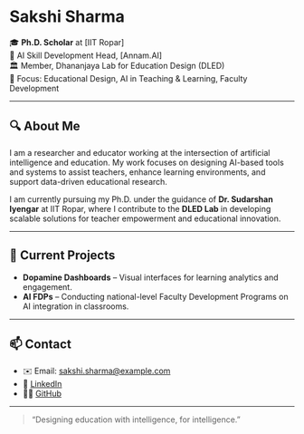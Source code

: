 # Sakshi Sharma

🎓 **Ph.D. Scholar** at [IIT Ropar]  
🧠 AI Skill Development Head, [Annam.AI]  
🏛️ Member, Dhananjaya Lab for Education Design (DLED)  
📍 Focus: Educational Design, AI in Teaching & Learning, Faculty Development

---

## 🔍 About Me

I am a researcher and educator working at the intersection of artificial intelligence and education. My work focuses on designing AI-based tools and systems to assist teachers, enhance learning environments, and support data-driven educational research.

I am currently pursuing my Ph.D. under the guidance of **Dr. Sudarshan Iyengar** at IIT Ropar, where I contribute to the **DLED Lab** in developing scalable solutions for teacher empowerment and educational innovation.

---

## 📌 Current Projects

- **Dopamine Dashboards** – Visual interfaces for learning analytics and engagement.
- **AI FDPs** – Conducting national-level Faculty Development Programs on AI integration in classrooms.

---

## 📫 Contact

- ✉️ Email: sakshi.sharma@example.com  
- 🔗 [LinkedIn](https://www.linkedin.com/in/sakshi-sharma)  
- 🧑‍💻 [GitHub](https://github.com/sakshi-sharma)  

---

> “Designing education with intelligence, for intelligence.”
